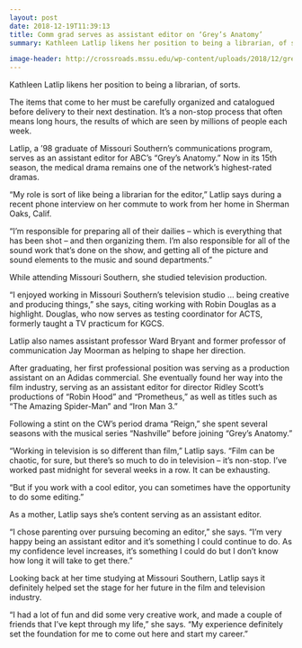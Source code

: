 ```yaml
---
layout: post
date: 2018-12-19T11:39:13
title: Comm grad serves as assistant editor on ‘Grey’s Anatomy’
summary: Kathleen Latlip likens her position to being a librarian, of sorts. The items that come to her must be carefully &#8230;

image-header: http://crossroads.mssu.edu/wp-content/uploads/2018/12/greys-anatomy.jpg
---
```

Kathleen Latlip likens her position to being a librarian, of sorts.

The items that come to her must be carefully organized and catalogued before delivery to their next destination. It’s a non-stop process that often means long hours, the results of which are seen by millions of people each week.

Latlip, a ’98 graduate of Missouri Southern’s communications program, serves as an assistant editor for ABC’s “Grey’s Anatomy.” Now in its 15th season, the medical drama remains one of the network’s highest-rated dramas.

“My role is sort of like being a librarian for the editor,” Latlip says during a recent phone interview on her commute to work from her home in Sherman Oaks, Calif.

“I’m responsible for preparing all of their dailies – which is everything that has been shot – and then organizing them. I’m also responsible for all of the sound work that’s done on the show, and getting all of the picture and sound elements to the music and sound departments.”

While attending Missouri Southern, she studied television production.

“I enjoyed working in Missouri Southern’s television studio … being creative and producing things,” she says, citing working with Robin Douglas as a highlight. Douglas, who now serves as testing coordinator for ACTS, formerly taught a TV practicum for KGCS.

Latlip also names assistant professor Ward Bryant and former professor of communication Jay Moorman as helping to shape her direction.

After graduating, her first professional position was serving as a production assistant on an Adidas commercial. She eventually found her way into the film industry, serving as an assistant editor for director Ridley Scott’s productions of “Robin Hood” and “Prometheus,” as well as titles such as “The Amazing Spider-Man” and “Iron Man 3.”

Following a stint on the CW’s period drama “Reign,” she spent several seasons with the musical series “Nashville” before joining “Grey’s Anatomy.”

“Working in television is so different than film,” Latlip says. “Film can be chaotic, for sure, but there’s so much to do in television – it’s non-stop. I’ve worked past midnight for several weeks in a row. It can be exhausting.

“But if you work with a cool editor, you can sometimes have the opportunity to do some editing.”

As a mother, Latlip says she’s content serving as an assistant editor.

“I chose parenting over pursuing becoming an editor,” she says. “I’m very happy being an assistant editor and it’s something I could continue to do. As my confidence level increases, it’s something I could do but I don’t know how long it will take to get there.”

Looking back at her time studying at Missouri Southern, Latlip says it definitely helped set the stage for her future in the film and television industry.

“I had a lot of fun and did some very creative work, and made a couple of friends that I’ve kept through my life,” she says. “My experience definitely set the foundation for me to come out here and start my career.”

